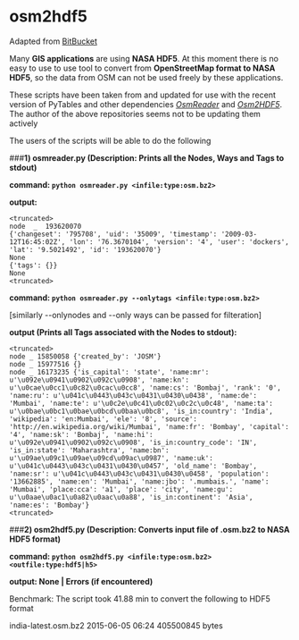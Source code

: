# osm2hdf5
Adapted from [BitBucket](https://bitbucket.org/josemaria.alkala/)

Many **GIS applications** are using **NASA HDF5**. At this moment there is no easy to use to use tool to convert from **OpenStreetMap format to NASA HDF5**, so the data from OSM can not be used freely by these applications.

These scripts have been taken from and updated for use with the recent version of PyTables and other dependencies
*[OsmReader](https://bitbucket.org/josemaria.alkala/osmreader)* and
*[Osm2HDF5](https://bitbucket.org/josemaria.alkala/osm2hdf5)*.
The author of the above repositories seems not to be updating them actively

The users of the scripts will be able to do the following

###**1) osmreader.py (Description: Prints all the Nodes, Ways and Tags to stdout)**

**command: `python osmreader.py <infile:type:osm.bz2>`**

**output:**
```
<truncated>
node  _  193620070
{'changeset': '795708', 'uid': '35009', 'timestamp': '2009-03-12T16:45:02Z', 'lon': '76.3670104', 'version': '4', 'user': 'dockers', 'lat': '9.5021492', 'id': '193620070'}
None
{'tags': {}}
None
<truncated>
```

**command: `python osmreader.py --onlytags <infile:type:osm.bz2>`**

[similarly --onlynodes and --only ways can be passed for filteration]

**output (Prints all Tags associated with the Nodes to stdout):**
```
<truncated>
node _ 15850058 {'created_by': 'JOSM'}
node _ 15977516 {}
node _ 16173235 {'is_capital': 'state', 'name:mr': u'\u092e\u0941\u0902\u092c\u0908', 'name:kn': u'\u0cae\u0cc1\u0c82\u0cac\u0cc8', 'name:cs': 'Bombaj', 'rank': '0', 'name:ru': u'\u041c\u0443\u043c\u0431\u0430\u0438', 'name:de': 'Mumbai', 'name:te': u'\u0c2e\u0c41\u0c02\u0c2c\u0c48', 'name:ta': u'\u0bae\u0bc1\u0bae\u0bcd\u0baa\u0bc8', 'is_in:country': 'India', 'wikipedia': 'en:Mumbai', 'ele': '8', 'source': 'http://en.wikipedia.org/wiki/Mumbai', 'name:fr': 'Bombay', 'capital': '4', 'name:sk': 'Bombaj', 'name:hi': u'\u092e\u0941\u0902\u092c\u0908', 'is_in:country_code': 'IN', 'is_in:state': 'Maharashtra', 'name:bn': u'\u09ae\u09c1\u09ae\u09cd\u09ac\u0987', 'name:uk': u'\u041c\u0443\u043c\u0431\u0430\u0457', 'old_name': 'Bombay', 'name:sr': u'\u041c\u0443\u043c\u0431\u0430\u0458', 'population': '13662885', 'name:en': 'Mumbai', 'name:jbo': '.mumbais.', 'name': 'Mumbai', 'place:cca': 'a1', 'place': 'city', 'name:gu': u'\u0aae\u0ac1\u0a82\u0aac\u0a88', 'is_in:continent': 'Asia', 'name:es': 'Bombay'}
<truncated>
```

###**2) osm2hdf5.py (Description: Converts input file of .osm.bz2 to NASA HDF5 format)**

**command: `python osm2hdf5.py <infile:type:osm.bz2> <outfile:type:hdf5|h5>`**

**output: None | Errors (if encountered)**

Benchmark: The script took 41.88 min to convert the following to HDF5 format

india-latest.osm.bz2	2015-06-05 06:24	405500845 bytes

